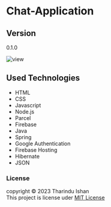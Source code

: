 # Chat-Application

## Version 
0.1.0

![view](https://github.com/Tharindu-Ishan/Chat-Application/assets/140793481/37a723af-add0-4052-8ada-a6a654688034)

## Used Technologies
- HTML
- CSS
- Javascript
- Node.js
- Parcel
- Firebase
- Java
- Spring
- Google Authentication
- Firebase Hosting
- Hibernate
- JSON
### License
copyright &copy; 2023 Tharindu Ishan <br>
This project is license uder [MIT License](License.txt)
